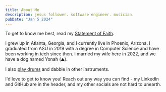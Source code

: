 ```yaml
---
title: About Me
description: jesus follower. software engineer. musician.
pubDate: "Jan 5 2024"
---
```


To get to know me best, read my [Statement of Faith](/blog/statement-of-faith).

I grew up in Atlanta, Georgia, and I currently live in Phoenix, Arizona. I
graduated from ASU in 2019 with a degree in Computer Science and have been
working in tech since then. I married my wife here in 2022, and we have a
dog named Yonah (⛰️).

I also [play drums](https://rochadrums.com) and dabble in other instruments.

I'd love to get to know you! Reach out any way you can find - my LinkedIn
and GitHub are in the header, and my other socials are not hard to
unearth.
